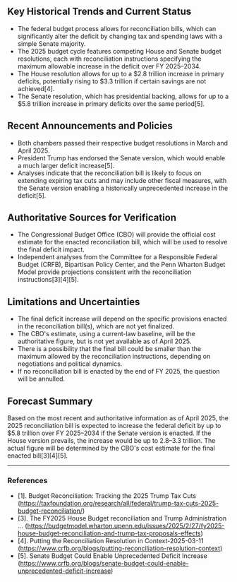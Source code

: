 ## Key Historical Trends and Current Status

- The federal budget process allows for reconciliation bills, which can significantly alter the deficit by changing tax and spending laws with a simple Senate majority.
- The 2025 budget cycle features competing House and Senate budget resolutions, each with reconciliation instructions specifying the maximum allowable increase in the deficit over FY 2025–2034.
- The House resolution allows for up to a $2.8 trillion increase in primary deficits, potentially rising to $3.3 trillion if certain savings are not achieved[4].
- The Senate resolution, which has presidential backing, allows for up to a $5.8 trillion increase in primary deficits over the same period[5].

## Recent Announcements and Policies

- Both chambers passed their respective budget resolutions in March and April 2025.
- President Trump has endorsed the Senate version, which would enable a much larger deficit increase[5].
- Analyses indicate that the reconciliation bill is likely to focus on extending expiring tax cuts and may include other fiscal measures, with the Senate version enabling a historically unprecedented increase in the deficit[5].

## Authoritative Sources for Verification

- The Congressional Budget Office (CBO) will provide the official cost estimate for the enacted reconciliation bill, which will be used to resolve the final deficit impact.
- Independent analyses from the Committee for a Responsible Federal Budget (CRFB), Bipartisan Policy Center, and the Penn Wharton Budget Model provide projections consistent with the reconciliation instructions[3][4][5].

## Limitations and Uncertainties

- The final deficit increase will depend on the specific provisions enacted in the reconciliation bill(s), which are not yet finalized.
- The CBO's estimate, using a current-law baseline, will be the authoritative figure, but is not yet available as of April 2025.
- There is a possibility that the final bill could be smaller than the maximum allowed by the reconciliation instructions, depending on negotiations and political dynamics.
- If no reconciliation bill is enacted by the end of FY 2025, the question will be annulled.

## Forecast Summary

Based on the most recent and authoritative information as of April 2025, the 2025 reconciliation bill is expected to increase the federal deficit by up to $5.8 trillion over FY 2025–2034 if the Senate version is enacted. If the House version prevails, the increase would be up to $2.8–$3.3 trillion. The actual figure will be determined by the CBO's cost estimate for the final enacted bill[3][4][5].

---

### References

- [1]. Budget Reconciliation: Tracking the 2025 Trump Tax Cuts (https://taxfoundation.org/research/all/federal/trump-tax-cuts-2025-budget-reconciliation/)
- [3]. The FY2025 House Budget reconciliation and Trump Administration ... (https://budgetmodel.wharton.upenn.edu/issues/2025/2/27/fy2025-house-budget-reconciliation-and-trump-tax-proposals-effects)
- [4]. Putting the Reconciliation Resolution in Context-2025-03-11 (https://www.crfb.org/blogs/putting-reconciliation-resolution-context)
- [5]. Senate Budget Could Enable Unprecedented Deficit Increase (https://www.crfb.org/blogs/senate-budget-could-enable-unprecedented-deficit-increase)